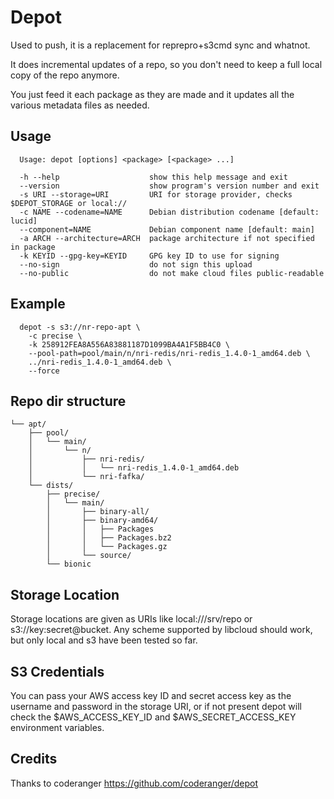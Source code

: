Depot
=====

Used to push, it is a replacement for reprepro+s3cmd sync and whatnot.

It does incremental updates of a repo, so you don't need to keep a full local copy of the repo anymore.

You just feed it each package as they are made and it updates all the various metadata files as needed.

Usage
-----

```
  Usage: depot [options] <package> [<package> ...]

  -h --help                    show this help message and exit
  --version                    show program's version number and exit
  -s URI --storage=URI         URI for storage provider, checks $DEPOT_STORAGE or local://
  -c NAME --codename=NAME      Debian distribution codename [default: lucid]
  --component=NAME             Debian component name [default: main]
  -a ARCH --architecture=ARCH  package architecture if not specified in package
  -k KEYID --gpg-key=KEYID     GPG key ID to use for signing
  --no-sign                    do not sign this upload
  --no-public                  do not make cloud files public-readable
```

Example
-------

```
  depot -s s3://nr-repo-apt \
    -c precise \
    -k 258912FEA8A556A83881187D1099BA4A1F5BB4C0 \
    --pool-path=pool/main/n/nri-redis/nri-redis_1.4.0-1_amd64.deb \
    ../nri-redis_1.4.0-1_amd64.deb \
    --force
```


Repo dir structure
-------------------
```
└── apt/
    ├── pool/
    │   └── main/
    │       └── n/
    │           ├── nri-redis/
    │           │   └── nri-redis_1.4.0-1_amd64.deb
    │           └── nri-fafka/
    └── dists/
        ├── precise/
        │   └── main/
        │       ├── binary-all/
        │       ├── binary-amd64/
        │       │   ├── Packages
        │       │   ├── Packages.bz2
        │       │   └── Packages.gz
        │       └── source/
        └── bionic
```

Storage Location
----------------

Storage locations are given as URIs like local:///srv/repo or s3://key:secret@bucket. Any scheme supported
by libcloud should work, but only local and s3 have been tested so far.

S3 Credentials
--------------

You can pass your AWS access key ID and secret access key as the username and password in the storage URI,
or if not present depot will check the $AWS_ACCESS_KEY_ID and $AWS_SECRET_ACCESS_KEY environment variables.


Credits
-------
Thanks to coderanger https://github.com/coderanger/depot